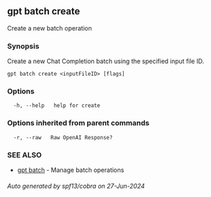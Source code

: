 ## gpt batch create

Create a new batch operation

### Synopsis

Create a new Chat Completion batch using the specified input file ID.

```
gpt batch create <inputFileID> [flags]
```

### Options

```
  -h, --help   help for create
```

### Options inherited from parent commands

```
  -r, --raw   Raw OpenAI Response?
```

### SEE ALSO

* [gpt batch](gpt_batch.md)	 - Manage batch operations

###### Auto generated by spf13/cobra on 27-Jun-2024
